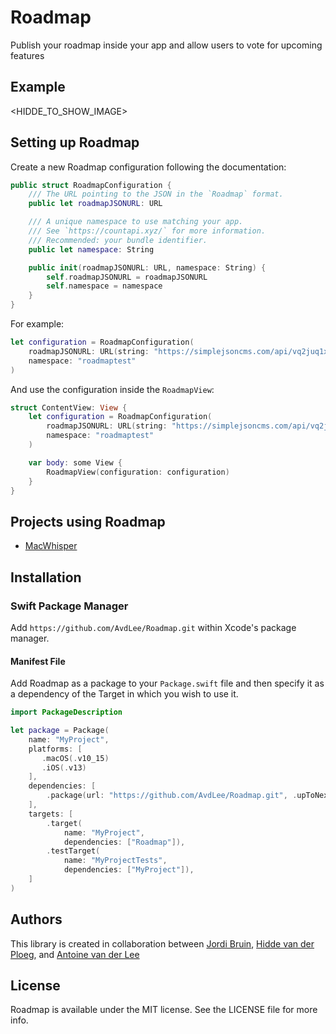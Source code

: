 # Roadmap
Publish your roadmap inside your app and allow users to vote for upcoming features

## Example
<HIDDE_TO_SHOW_IMAGE>

## Setting up Roadmap
Create a new Roadmap configuration following the documentation:

```swift
public struct RoadmapConfiguration {
    /// The URL pointing to the JSON in the `Roadmap` format.
    public let roadmapJSONURL: URL

    /// A unique namespace to use matching your app.
    /// See `https://countapi.xyz/` for more information.
    /// Recommended: your bundle identifier.
    public let namespace: String

    public init(roadmapJSONURL: URL, namespace: String) {
        self.roadmapJSONURL = roadmapJSONURL
        self.namespace = namespace
    }
}
```

For example:

```swift
let configuration = RoadmapConfiguration(
    roadmapJSONURL: URL(string: "https://simplejsoncms.com/api/vq2juq1xhg")!,
    namespace: "roadmaptest"
)
```

And use the configuration inside the `RoadmapView`:

```swift
struct ContentView: View {
    let configuration = RoadmapConfiguration(
        roadmapJSONURL: URL(string: "https://simplejsoncms.com/api/vq2juq1xhg")!,
        namespace: "roadmaptest"
    )

    var body: some View {
        RoadmapView(configuration: configuration)
    }
}
```

## Projects using Roadmap
- [MacWhisper](https://goodsnooze.gumroad.com/l/macwhisper)

## Installation
### Swift Package Manager

Add `https://github.com/AvdLee/Roadmap.git` within Xcode's package manager.

#### Manifest File

Add Roadmap as a package to your `Package.swift` file and then specify it as a dependency of the Target in which you wish to use it.

```swift
import PackageDescription

let package = Package(
    name: "MyProject",
    platforms: [
       .macOS(.v10_15)
       .iOS(.v13)
    ],
    dependencies: [
        .package(url: "https://github.com/AvdLee/Roadmap.git", .upToNextMajor(from: "1.0.0"))
    ],
    targets: [
        .target(
            name: "MyProject",
            dependencies: ["Roadmap"]),
        .testTarget(
            name: "MyProjectTests",
            dependencies: ["MyProject"]),
    ]
)
```

## Authors
This library is created in collaboration between [Jordi Bruin](https://twitter.com/jordibruin), [Hidde van der Ploeg](https://twitter.com/hiddevdploeg), and [Antoine van der Lee](https://www.twitter.com/twannl)

## License

Roadmap is available under the MIT license. See the LICENSE file for more info.

